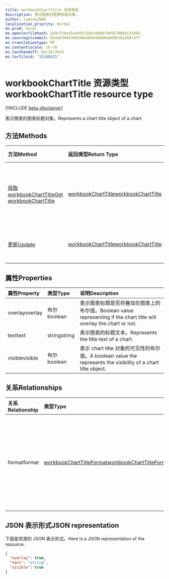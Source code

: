 ```yaml
---
title: workbookChartTitle 资源类型
description: 表示图表的图表标题对象。
author: lumine2008
localization_priority: Normal
ms.prod: excel
ms.openlocfilehash: 2e9cf5de45ae45b336bc6b6bf8456700b5c53495
ms.sourcegitcommit: 014eb3944306948edbb6560dbe689816a168c4f7
ms.translationtype: MT
ms.contentlocale: zh-CN
ms.lasthandoff: 04/26/2019
ms.locfileid: "33348615"
---
```

# <a name="workbookcharttitle-resource-type"></a><span data-ttu-id="14cd2-103">workbookChartTitle 资源类型</span><span class="sxs-lookup"><span data-stu-id="14cd2-103">workbookChartTitle resource type</span></span>

[!INCLUDE [beta-disclaimer](../../includes/beta-disclaimer.md)]

<span data-ttu-id="14cd2-104">表示图表的图表标题对象。</span><span class="sxs-lookup"><span data-stu-id="14cd2-104">Represents a chart title object of a chart.</span></span>


## <a name="methods"></a><span data-ttu-id="14cd2-105">方法</span><span class="sxs-lookup"><span data-stu-id="14cd2-105">Methods</span></span>

| <span data-ttu-id="14cd2-106">方法</span><span class="sxs-lookup"><span data-stu-id="14cd2-106">Method</span></span>           | <span data-ttu-id="14cd2-107">返回类型</span><span class="sxs-lookup"><span data-stu-id="14cd2-107">Return Type</span></span>    |<span data-ttu-id="14cd2-108">说明</span><span class="sxs-lookup"><span data-stu-id="14cd2-108">Description</span></span>|
|:---------------|:--------|:----------|
|[<span data-ttu-id="14cd2-109">获取 workbookChartTitle</span><span class="sxs-lookup"><span data-stu-id="14cd2-109">Get workbookChartTitle</span></span>](../api/charttitle-get.md) | [<span data-ttu-id="14cd2-110">workbookChartTitle</span><span class="sxs-lookup"><span data-stu-id="14cd2-110">workbookChartTitle</span></span>](workbookcharttitle.md) |<span data-ttu-id="14cd2-111">读取 chartTitle 对象的属性和关系。</span><span class="sxs-lookup"><span data-stu-id="14cd2-111">Read properties and relationships of chartTitle object.</span></span>|
|[<span data-ttu-id="14cd2-112">更新</span><span class="sxs-lookup"><span data-stu-id="14cd2-112">Update</span></span>](../api/charttitle-update.md) | [<span data-ttu-id="14cd2-113">workbookChartTitle</span><span class="sxs-lookup"><span data-stu-id="14cd2-113">workbookChartTitle</span></span>](workbookcharttitle.md)    |<span data-ttu-id="14cd2-114">更新 ChartTitle 对象。</span><span class="sxs-lookup"><span data-stu-id="14cd2-114">Update ChartTitle object.</span></span> |

## <a name="properties"></a><span data-ttu-id="14cd2-115">属性</span><span class="sxs-lookup"><span data-stu-id="14cd2-115">Properties</span></span>
| <span data-ttu-id="14cd2-116">属性</span><span class="sxs-lookup"><span data-stu-id="14cd2-116">Property</span></span>     | <span data-ttu-id="14cd2-117">类型</span><span class="sxs-lookup"><span data-stu-id="14cd2-117">Type</span></span>   |<span data-ttu-id="14cd2-118">说明</span><span class="sxs-lookup"><span data-stu-id="14cd2-118">Description</span></span>|
|:---------------|:--------|:----------|
|<span data-ttu-id="14cd2-119">overlay</span><span class="sxs-lookup"><span data-stu-id="14cd2-119">overlay</span></span>|<span data-ttu-id="14cd2-120">布尔</span><span class="sxs-lookup"><span data-stu-id="14cd2-120">boolean</span></span>|<span data-ttu-id="14cd2-121">表示图表标题是否将叠加在图表上的布尔值。</span><span class="sxs-lookup"><span data-stu-id="14cd2-121">Boolean value representing if the chart title will overlay the chart or not.</span></span>|
|<span data-ttu-id="14cd2-122">text</span><span class="sxs-lookup"><span data-stu-id="14cd2-122">text</span></span>|<span data-ttu-id="14cd2-123">string</span><span class="sxs-lookup"><span data-stu-id="14cd2-123">string</span></span>|<span data-ttu-id="14cd2-124">表示图表的标题文本。</span><span class="sxs-lookup"><span data-stu-id="14cd2-124">Represents the title text of a chart.</span></span>|
|<span data-ttu-id="14cd2-125">visible</span><span class="sxs-lookup"><span data-stu-id="14cd2-125">visible</span></span>|<span data-ttu-id="14cd2-126">布尔</span><span class="sxs-lookup"><span data-stu-id="14cd2-126">boolean</span></span>|<span data-ttu-id="14cd2-127">表示 chart title 对象的可见性的布尔值。</span><span class="sxs-lookup"><span data-stu-id="14cd2-127">A boolean value the represents the visibility of a chart title object.</span></span>|

## <a name="relationships"></a><span data-ttu-id="14cd2-128">关系</span><span class="sxs-lookup"><span data-stu-id="14cd2-128">Relationships</span></span>
| <span data-ttu-id="14cd2-129">关系</span><span class="sxs-lookup"><span data-stu-id="14cd2-129">Relationship</span></span> | <span data-ttu-id="14cd2-130">类型</span><span class="sxs-lookup"><span data-stu-id="14cd2-130">Type</span></span>   |<span data-ttu-id="14cd2-131">说明</span><span class="sxs-lookup"><span data-stu-id="14cd2-131">Description</span></span>|
|:---------------|:--------|:----------|
|<span data-ttu-id="14cd2-132">format</span><span class="sxs-lookup"><span data-stu-id="14cd2-132">format</span></span>|[<span data-ttu-id="14cd2-133">workbookChartTitleFormat</span><span class="sxs-lookup"><span data-stu-id="14cd2-133">workbookChartTitleFormat</span></span>](workbookcharttitleformat.md)|<span data-ttu-id="14cd2-134">表示图表标题的格式，包括填充和字体格式。</span><span class="sxs-lookup"><span data-stu-id="14cd2-134">Represents the formatting of a chart title, which includes fill and font formatting.</span></span> <span data-ttu-id="14cd2-135">只读。</span><span class="sxs-lookup"><span data-stu-id="14cd2-135">Read-only.</span></span>|

## <a name="json-representation"></a><span data-ttu-id="14cd2-136">JSON 表示形式</span><span class="sxs-lookup"><span data-stu-id="14cd2-136">JSON representation</span></span>

<span data-ttu-id="14cd2-137">下面是资源的 JSON 表示形式。</span><span class="sxs-lookup"><span data-stu-id="14cd2-137">Here is a JSON representation of the resource.</span></span>

<!-- {
  "blockType": "resource",
  "baseType": "microsoft.graph.entity",
  "optionalProperties": [

  ],
  "@odata.type": "microsoft.graph.workbookChartTitle"
}-->

```json
{
  "overlay": true,
  "text": "string",
  "visible": true
}

```

<!-- uuid: 8fcb5dbc-d5aa-4681-8e31-b001d5168d79
2015-10-25 14:57:30 UTC -->
<!--
{
  "type": "#page.annotation",
  "description": "ChartTitle resource",
  "keywords": "",
  "section": "documentation",
  "tocPath": "",
  "suppressions": []
}
-->
